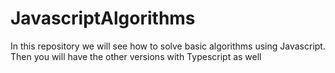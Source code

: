 # JavascriptAlgorithms
In this repository we will see how to solve basic algorithms using Javascript. Then you will have the other versions with Typescript as well
